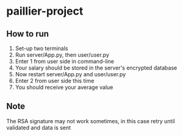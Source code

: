 # paillier-project
## How to run
1. Set-up two terminals
2. Run server/App.py, then user/user.py
3. Enter 1 from user side in command-line
4. Your salary should be stored in the server's encrypted database
5. Now restart server/App.py and user/user.py
6. Enter 2 from user side this time
7. You should receive your average value

## Note
The RSA signature may not work sometimes, in this case retry until validated and data is sent
